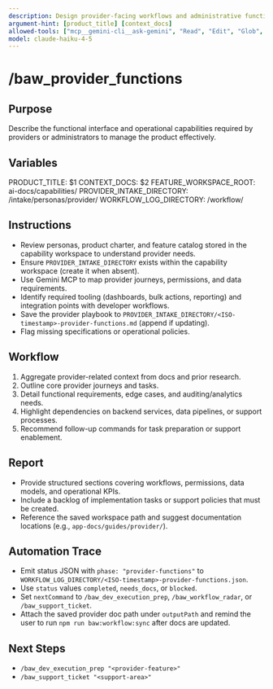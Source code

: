 ```yaml
---
description: Design provider-facing workflows and administrative functions
argument-hint: [product_title] [context_docs]
allowed-tools: ["mcp__gemini-cli__ask-gemini", "Read", "Edit", "Glob", "Grep", "MultiEdit", "Bash"]
model: claude-haiku-4-5
---
```


# /baw_provider_functions

## Purpose
Describe the functional interface and operational capabilities required by providers or administrators to manage the product effectively.

## Variables
PRODUCT_TITLE: $1
CONTEXT_DOCS: $2
FEATURE_WORKSPACE_ROOT: ai-docs/capabilities/
PROVIDER_INTAKE_DIRECTORY: <feature-workspace>/intake/personas/provider/
WORKFLOW_LOG_DIRECTORY: <feature-workspace>/workflow/

## Instructions
- Review personas, product charter, and feature catalog stored in the capability workspace to understand provider needs.
- Ensure `PROVIDER_INTAKE_DIRECTORY` exists within the capability workspace (create it when absent).
- Use Gemini MCP to map provider journeys, permissions, and data requirements.
- Identify required tooling (dashboards, bulk actions, reporting) and integration points with developer workflows.
- Save the provider playbook to `PROVIDER_INTAKE_DIRECTORY/<ISO-timestamp>-provider-functions.md` (append if updating).
- Flag missing specifications or operational policies.

## Workflow
1. Aggregate provider-related context from docs and prior research.
2. Outline core provider journeys and tasks.
3. Detail functional requirements, edge cases, and auditing/analytics needs.
4. Highlight dependencies on backend services, data pipelines, or support processes.
5. Recommend follow-up commands for task preparation or support enablement.

## Report
- Provide structured sections covering workflows, permissions, data models, and operational KPIs.
- Include a backlog of implementation tasks or support policies that must be created.
- Reference the saved workspace path and suggest documentation locations (e.g., `app-docs/guides/provider/`).

## Automation Trace
- Emit status JSON with `phase: "provider-functions"` to `WORKFLOW_LOG_DIRECTORY/<ISO-timestamp>-provider-functions.json`.
- Use `status` values `completed`, `needs_docs`, or `blocked`.
- Set `nextCommand` to `/baw_dev_execution_prep`, `/baw_workflow_radar`, or `/baw_support_ticket`.
- Attach the saved provider doc path under `outputPath` and remind the user to run `npm run baw:workflow:sync` after docs are updated.

## Next Steps
- `/baw_dev_execution_prep "<provider-feature>"`
- `/baw_support_ticket "<support-area>"`
